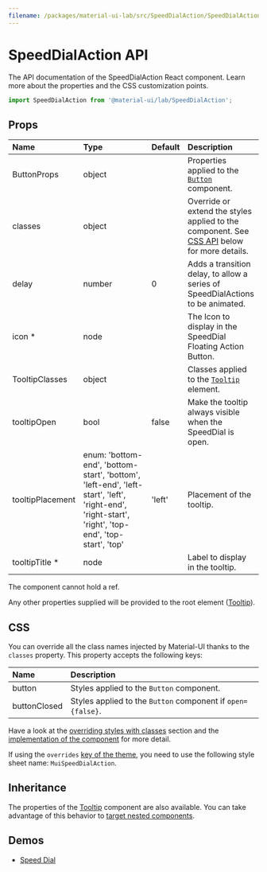 ```yaml
---
filename: /packages/material-ui-lab/src/SpeedDialAction/SpeedDialAction.js
---
```


<!--- This documentation is automatically generated, do not try to edit it. -->

# SpeedDialAction API

<p class="description">The API documentation of the SpeedDialAction React component. Learn more about the properties and the CSS customization points.</p>

```js
import SpeedDialAction from '@material-ui/lab/SpeedDialAction';
```



## Props

| Name | Type | Default | Description |
|:-----|:-----|:--------|:------------|
| <span class="prop-name">ButtonProps</span> | <span class="prop-type">object</span> |  | Properties applied to the [`Button`](/api/button/) component. |
| <span class="prop-name">classes</span> | <span class="prop-type">object</span> |  | Override or extend the styles applied to the component. See [CSS API](#css) below for more details. |
| <span class="prop-name">delay</span> | <span class="prop-type">number</span> | <span class="prop-default">0</span> | Adds a transition delay, to allow a series of SpeedDialActions to be animated. |
| <span class="prop-name required">icon&nbsp;*</span> | <span class="prop-type">node</span> |  | The Icon to display in the SpeedDial Floating Action Button. |
| <span class="prop-name">TooltipClasses</span> | <span class="prop-type">object</span> |  | Classes applied to the [`Tooltip`](/api/tooltip/) element. |
| <span class="prop-name">tooltipOpen</span> | <span class="prop-type">bool</span> | <span class="prop-default">false</span> | Make the tooltip always visible when the SpeedDial is open. |
| <span class="prop-name">tooltipPlacement</span> | <span class="prop-type">enum:&nbsp;'bottom-end', 'bottom-start', 'bottom', 'left-end', 'left-start', 'left', 'right-end', 'right-start', 'right', 'top-end', 'top-start', 'top'<br></span> | <span class="prop-default">'left'</span> | Placement of the tooltip. |
| <span class="prop-name required">tooltipTitle&nbsp;*</span> | <span class="prop-type">node</span> |  | Label to display in the tooltip. |

The component cannot hold a ref.

Any other properties supplied will be provided to the root element ([Tooltip](/api/tooltip/)).

## CSS

You can override all the class names injected by Material-UI thanks to the `classes` property.
This property accepts the following keys:


| Name | Description |
|:-----|:------------|
| <span class="prop-name">button</span> | Styles applied to the `Button` component.
| <span class="prop-name">buttonClosed</span> | Styles applied to the `Button` component if `open={false}`.

Have a look at the [overriding styles with classes](/customization/components/#overriding-styles-with-classes) section
and the [implementation of the component](https://github.com/mui-org/material-ui/blob/next/packages/material-ui-lab/src/SpeedDialAction/SpeedDialAction.js)
for more detail.

If using the `overrides` [key of the theme](/customization/themes/#css),
you need to use the following style sheet name: `MuiSpeedDialAction`.

## Inheritance

The properties of the [Tooltip](/api/tooltip/) component are also available.
You can take advantage of this behavior to [target nested components](/guides/api/#spread).

## Demos

- [Speed Dial](/components/speed-dial/)

